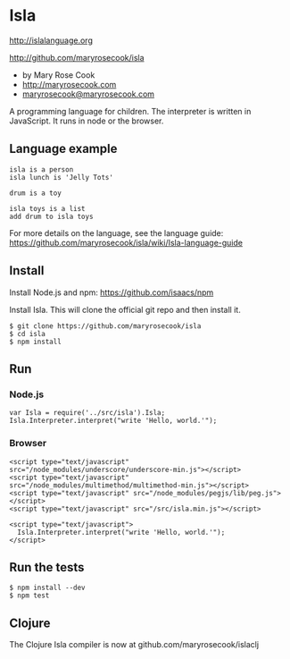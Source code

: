 # Isla

http://islalanguage.org

http://github.com/maryrosecook/isla

* by Mary Rose Cook
* http://maryrosecook.com
* maryrosecook@maryrosecook.com

A programming language for children.  The interpreter is written in JavaScript.  It runs in node or the browser.

## Language example

    isla is a person
    isla lunch is 'Jelly Tots'

    drum is a toy

    isla toys is a list
    add drum to isla toys

For more details on the language, see the language guide: https://github.com/maryrosecook/isla/wiki/Isla-language-guide

## Install

Install Node.js and npm: https://github.com/isaacs/npm

Install Isla. This will clone the official git repo and then install it. 

    $ git clone https://github.com/maryrosecook/isla
    $ cd isla
    $ npm install

## Run

### Node.js

    var Isla = require('../src/isla').Isla;
    Isla.Interpreter.interpret("write 'Hello, world.'");

### Browser

    <script type="text/javascript" src="/node_modules/underscore/underscore-min.js"></script>
    <script type="text/javascript" src="/node_modules/multimethod/multimethod-min.js"></script>
    <script type="text/javascript" src="/node_modules/pegjs/lib/peg.js"></script>
    <script type="text/javascript" src="/src/isla.min.js"></script>

    <script type="text/javascript">
      Isla.Interpreter.interpret("write 'Hello, world.'");
    </script>

## Run the tests

    $ npm install --dev
    $ npm test

## Clojure

The Clojure Isla compiler is now at github.com/maryrosecook/islaclj
